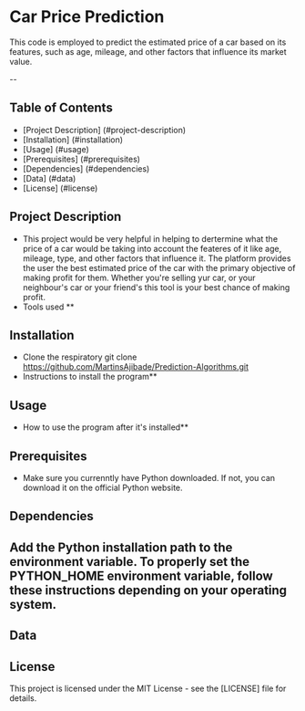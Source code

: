 # Car Price Prediction
This code is employed to predict the estimated price of a car based on its features, such as age, mileage, and other factors that influence its market value.

--

## Table of Contents

- [Project Description] (#project-description)
- [Installation] (#installation)
- [Usage] (#usage)
- [Prerequisites] (#prerequisites)
- [Dependencies] (#dependencies)
- [Data] (#data)
- [License] (#license)

## Project Description
- This project would be very helpful in helping to dertermine what the price of a car would be taking into account the feateres of it like age, mileage, type, and other factors that influence it. The platform provides the user the best estimated price of the car with the primary objective of making profit for them. Whether you're selling yur car, or your neighbour's car or your friend's this tool is your best chance of making profit.
- Tools used **

## Installation
- Clone the respiratory
git clone https://github.com/MartinsAjibade/Prediction-Algorithms.git
- Instructions to install the program**

## Usage
- How to use the program after it's installed**

## Prerequisites
- Make sure you currenntly have Python downloaded. If not, you can download it on the official Python website.

## Dependencies
Add the Python installation path to the environment variable. To properly set the PYTHON_HOME environment variable, follow these instructions depending on your operating system. 
-

## Data


## License
This project is licensed under the MIT License - see the [LICENSE] file for details. 
